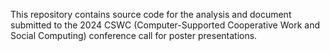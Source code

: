 This repository contains source code for the analysis and document submitted to the 2024 CSWC (Computer-Supported Cooperative Work and Social Computing) conference call for poster presentations.
